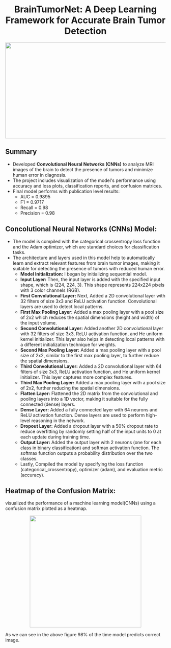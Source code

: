 <h1 align="center">BrainTumorNet: A Deep Learning Framework for Accurate Brain Tumor Detection </h1>
<p align = "center" style = "border-radius: 10px;"><img src="https://github.com/user-attachments/assets/72d4e560-7460-4414-b18d-c4ba406a4072" width = "700px" height="300px"></p>

## Summary 
- Developed **Convolutional Neural Networks (CNNs)** to analyze MRI images of the brain to detect the presence of tumors and minimize human error in diagnosis. 
- The project includes visualization of the model's performance using accuracy and loss plots, classification reports, and confusion matrices. 
- Final model performs with publication level results:
  - AUC = 0.9895
  - F1 = 0.9717
  - Recall = 0.98
  - Precision = 0.98
 
## Concolutional Neural Networks (CNNs) Model:
- The model is compiled with the categorical crossentropy loss function and the Adam optimizer, which are standard choices for classification tasks. 
- The architecture and layers used in this model help to automatically learn and extract relevant features from brain tumor images, making it suitable for detecting the presence of tumors with reduced human error.
  - **Model Initialization:** I began by initializing sequential model.
  - **Input Layer:** Then, the input layer is added with the specified input shape, which is (224, 224, 3). This shape represents 224x224 pixels with 3 color channels (RGB).
  - **First Convolutional Layer:** Next, Added a 2D convolutional layer with 32 filters of size 3x3 and ReLU activation function. Convolutional layers are used to detect local patterns.
  - **First Max Pooling Layer:** Added a max pooling layer with a pool size of 2x2 which reduces the spatial dimensions (height and width) of the input volume.
  - **Second Convolutional Layer:** Added another 2D convolutional layer with 32 filters of size 3x3, ReLU activation function, and He uniform kernel initializer. This layer also helps in detecting local patterns with a different initialization technique for weights.
  - **Second Max Pooling Layer:** Added a max pooling layer with a pool size of 2x2, similar to the first max pooling layer, to further reduce the spatial dimensions.
  - **Third Convolutional Layer:** Added a 2D convolutional layer with 64 filters of size 3x3, ReLU activation function, and He uniform kernel initializer. This layer captures more complex features.
  - **Third Max Pooling Layer:** Added a max pooling layer with a pool size of 2x2, further reducing the spatial dimensions.
  - **Flatten Layer:** Flattened the 2D matrix from the convolutional and pooling layers into a 1D vector, making it suitable for the fully connected (dense) layers.
  - **Dense Layer:** Added a fully connected layer with 64 neurons and ReLU activation function. Dense layers are used to perform high-level reasoning in the network.
  - **Dropout Layer:** Added a dropout layer with a 50% dropout rate to reduce overfitting by randomly setting half of the input units to 0 at each update during training time.
  - **Output Layer:** Added the output layer with 2 neurons (one for each class in binary classification) and softmax activation function. The softmax function outputs a probability distribution over the two classes.
  - Lastly, Compiled the model by specifying the loss function (categorical_crossentropy), optimizer (adam), and evaluation metric (accuracy).  

## Heatmap of the Confusion Matrix: 
visualized the performance of a machine learning model(CNNs) using a confusion matrix plotted as a heatmap. 
<p align="center"><img src="https://github.com/user-attachments/assets/aa633b1a-d034-4086-8c47-6435350c832e" width="350px" height="auto"></p>
As we can see in the above figure 98% of the time model predicts correct image. 


